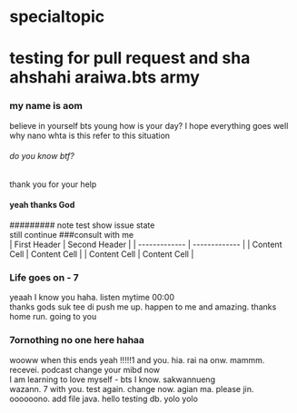 # specialtopic
# testing for pull request and sha ahshahi araiwa.bts army
### my name is aom
believe in yourself bts young
how is your day? I hope everything goes well <br>
why nano  whta is this refer to this situation
###### do you know btf?
thank you for your help
#### yeah thanks God <br>
######### note test show issue state <br>
still continue ###consult with me <br>
| First Header  | Second Header |
| ------------- | ------------- |
| Content Cell  | Content Cell  |
| Content Cell  | Content Cell  | <br>
### Life goes on - 7
yeaah I know you haha. listen mytime 00:00        <br> thanks gods suk tee di
push me up. happen to me and amazing. thanks home run. going to you 
### 7ornothing no one here hahaa<br>
wooww when this ends yeah !!!!!1 and you. hia. rai na onw. mammm. <br>
recevei. podcast change your mibd now <br> I am learning to love myself - bts I know. sakwannueng <br>
wazann. 7 with you. test again. change now. agian ma. please jin. oooooono.
add file java. hello testing db.
yolo yolo
